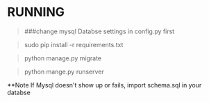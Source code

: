 



RUNNING
====================================
>###change mysql Databse settings in config.py first

>sudo pip install -r requirements.txt

>python manage.py migrate


>python mange.py runserver

**Note If Mysql doesn't show up or fails, import schema.sql in your databse

